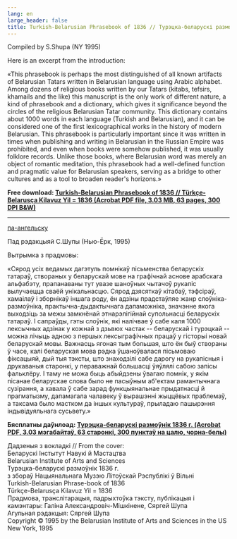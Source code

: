 ```yaml
---
lang: en
large_header: false
title: Turkish-Belarusian Phrasebook of 1836 // Турэцка-беларускі размоўнік 1836 г.
---
```


 
Compiled by S.Shupa (NY 1995)

Here is an excerpt from the introduction:

«This phrasebook is perhaps the most distinguished of all known artifacts of Belarusian Tatars written in Belarusian language using Arabic alphabet. Among dozens of religious books written by our Tatars (kitabs, tefsirs, khamails and the like) this manuscript is the only work of different nature, a kind of phrasebook and a dictionary, which gives it significance beyond the circles of the religious Belarusian Tatar community. This dictionary contains about 1000 words in each language (Turkish and Belarusian), and it can be considered one of the first lexicographical works in the history of modern Belarusian. This phrasebook is particularly important since it was written in times when publishing and writing in Belarusian in the Russian Empire was prohibited, and even when books were somehow published, it was usually folklore records. Unlike those books, where Belarusian word was merely an object of romantic meditation, this phrasebook had a well-defined function and pragmatic value for Belarusian speakers, serving as a bridge to other cultures and as a tool to broaden reader's horizons.»

**Free download: [Turkish-Belarusian Phrasebook of 1836 // Türkçe-Belarusça Kilavuz Yil = 1836 (Acrobat PDF file, 3.03 MB, 63 pages, 300 DPI B&W)](turkish_belarusian.pdf)**

* * *

[па-ангельску](#pa_anhielsku)

Пад рэдакцыяй С.Шупы (Нью-Ёрк, 1995)

Вытрымка з прадмовы:

«Сярод усіх ведамых дагэтуль помнікаў пісьменства беларускіх татараў, створаных у беларускай мове на графічнай аснове арабскага альфабэту, прапанаваны тут увазе шаноўных чытачоў рукапіс вылучаецца сваёй унікальнасцю. Сярод дзясяткаў кітабаў, тэфсіраў, хамаілаў і зборнікаў іншага роду, ён адзіны прадстаўляе жанр слоўніка-размоўніка, практычна-дыдактычнага дапаможніка, значэнне якога выходзіць за межы замкнёнай этнарэлігійнай супольнасці беларускіх татараў. І сапраўды, гэты слоўнік, які налічвае ў сабе каля 1000 лексычных адзінак у кожнай з дзьвюх частак -- беларускай і турэцкай -- можна лічыць адною з першых лексыграфічных працаў у гісторыі новай беларускай мовы. Важнасць ягоная тым большая, што ён быў створаны ў часе, калі беларуская мова рэдка ўшаноўвалася пісьмоваю фіксацыяй, дый тыя тэксты, што знаходзілі сабе дарогу на рукапісныя і друкаваныя старонкі, у пераважнай большасці ўяўлялі сабою запісы фальклёру. І таму не  можа быць абыйдзены ўвагаю помнік, у якім пісанае беларускае слова было не пасыўным аб'ектам рамантычнага сузірання, а хавала ў сабе зарад функцыянальнае прыдатнасці й прагматызму, дапамагала чалавеку ў вырашэнні жыццёвых праблемаў, а таксама было мастком да іншых культураў, прыладаю пашырэння індывідуяльнага сусьвету.»

**Бясплатны даўнлоад: [Турэцка-беларускі размоўнік 1836 г. (Acrobat PDF, 3.03 мэгабайтаў, 63 старонкі, 300 пунктаў на цалю, чорна-белы)](turkish_belarusian.pdf)**

Дадзеныя з вокладкі // From the cover:  
Беларускі Інстытут Навукі й Мастацтва  
Belarusian Institute of Arts and Sciences  
Турэцка-беларускі размоўнік 1836 г.  
з збораў Нацыянальнага Музэю Літоўскай Рэспублікі ў Вільні  
Turkish-Belarusian Phrase-book of 1836  
Türkçe-Belarusça Kilavuz Yil = 1836  
Прадмова, транслітарацыя, падрыхтоўка тэксту, публікацыя і камэнтары: Галіна Александровіч-Мішкінене, Сяргей Шупа  
Агульная рэдакцыя: Сяргей Шупа  
Copyright © 1995 by the Belarusian Institute of Arts and Sciences in the US  
New York, 1995  

